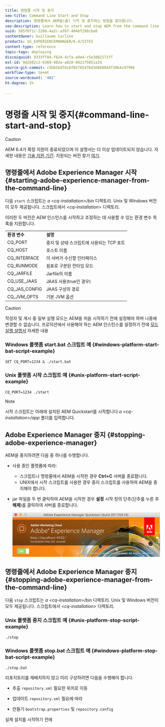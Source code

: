 ```yaml
---
title: 명령줄 시작 및 중지
seo-title: Command Line Start and Stop
description: 명령줄에서 AEM을(를) 시작 및 중지하는 방법을 알아봅니다.
seo-description: Learn how to start and stop AEM from the command line.
uuid: 585f071c-2286-4a2c-af07-404bf298cba8
contentOwner: Guillaume Carlino
products: SG_EXPERIENCEMANAGER/6.4/SITES
content-type: reference
topic-tags: deploying
discoiquuid: 9333ff84-f624-4cfa-a9e4-c5e3882171ff
exl-id: 9d2682c2-6360-402e-a020-0021f5051a2d
source-git-commit: c5b816d74c6f02f85476d16868844f39b4c47996
workflow-type: tm+mt
source-wordcount: '402'
ht-degree: 2%

---
```


# 명령줄 시작 및 중지{#command-line-start-and-stop}

>[!CAUTION]
>
>AEM 6.4가 확장 지원이 종료되었으며 이 설명서는 더 이상 업데이트되지 않습니다. 자세한 내용은 [기술 지원 기간](https://helpx.adobe.com/kr/support/programs/eol-matrix.html). 지원되는 버전 찾기 [여기](https://experienceleague.adobe.com/docs/).

## 명령줄에서 Adobe Experience Manager 시작 {#starting-adobe-experience-manager-from-the-command-line}

다음 `start` 스크립트는 *a &lt;cq-installation>/bin* 디렉토리. Unix 및 Windows 버전이 모두 제공됩니다. 스크립트에서 *&lt;cq-installation>* 디렉토리.

이러한 두 버전은 AEM 인스턴스를 시작하고 조정하는 데 사용할 수 있는 환경 변수 목록을 지원합니다.

<table> 
 <tbody> 
  <tr> 
   <td><strong>환경 변수 </strong></td> 
   <td><strong>설명 </strong></td> 
  </tr> 
  <tr> 
   <td>CQ_PORT</td> 
   <td>중지 및 상태 스크립트에 사용되는 TCP 포트<br /> </td> 
  </tr> 
  <tr> 
   <td>CQ_HOST</td> 
   <td>호스트 이름<br /> </td> 
  </tr> 
  <tr> 
   <td>CQ_INTERFACE</td> 
   <td>이 서버가 수신할 인터페이스<br /> </td> 
  </tr> 
  <tr> 
   <td>CQ_RUNMODE</td> 
   <td>쉼표로 구분된 런타임 모드<br /> </td> 
  </tr> 
  <tr> 
   <td>CQ_JARFILE</td> 
   <td>Jarfile의 이름<br /> </td> 
  </tr> 
  <tr> 
   <td>CQ_USE_JAAS</td> 
   <td>JAAS 사용(true인 경우)<br /> </td> 
  </tr> 
  <tr> 
   <td>CQ_JAS_CONFIG</td> 
   <td>JAAS 구성의 경로<br /> </td> 
  </tr> 
  <tr> 
   <td>CQ_JVM_OPTS</td> 
   <td>기본 JVM 옵션<br /> </td> 
  </tr> 
 </tbody> 
</table>

>[!CAUTION]
>
>작성자 및 게시 중 일부 실행 모드는 AEM을 처음 시작하기 전에 설정해야 하며 나중에 변경할 수 없습니다. 프로덕션에서 사용해야 하는 AEM 인스턴스를 설정하기 전에 [모드 실행 설명서](/help/sites-deploying/configure-runmodes.md) 자세한 내용

### Windows 플랫폼 start.bat 스크립트 예 {#windows-platform-start-bat-script-example}

```shell
SET CQ_PORT=1234 & ./start.bat
```

### Unix 플랫폼 시작 스크립트 예 {#unix-platform-start-script-example}

```shell
CQ_PORT=1234 ./start
```

>[!NOTE]
>
>시작 스크립트는 아래에 설치된 AEM Quickstart를 시작합니다 *a &lt;cq-installation>/app* 폴더를 입력합니다.

## Adobe Experience Manager 중지 {#stopping-adobe-experience-manager}

AEM을 중지하려면 다음 중 하나를 수행합니다.

* 사용 중인 플랫폼에 따라:

   * 스크립트나 명령줄에서 AEM을 시작한 경우 **Ctrl+C** 서버를 종료합니다.
   * UNIX에서 시작 스크립트를 사용한 경우 중지 스크립트를 사용하여 AEM을 중지해야 합니다.

* jar 파일을 두 번 클릭하여 AEM을 시작한 경우 **설정** 시작 창의 단추(단추를 누른 후 **해제**)를 클릭하여 서버를 종료합니다.

   ![chlimage_1-63](assets/chlimage_1-63.png)

## 명령줄에서 Adobe Experience Manager 중지 {#stopping-adobe-experience-manager-from-the-command-line}

다음 `stop` 스크립트는 *a &lt;cq-installation>/bin* 디렉토리. Unix 및 Windows 버전이 모두 제공됩니다. 스크립트에서 *&lt;cq-installation>* 디렉토리.

### Unix 플랫폼 중지 스크립트 예 {#unix-platform-stop-script-example}

```shell
./stop
```

### Windows 플랫폼 stop.bat 스크립트 예 {#windows-platform-stop-bat-script-example}

```shell
./stop.bat
```

리포지토리를 재배치하지 않고 미리 구성하려면 다음을 수행해야 합니다.

* 추출 `repository.xml` 필요한 위치로 이동

* 업데이트 `repository.xml` 필요에 따라

* 만들기 `bootstrap.properties` 및 `repository.config`

실제 설치를 시작하기 전에
